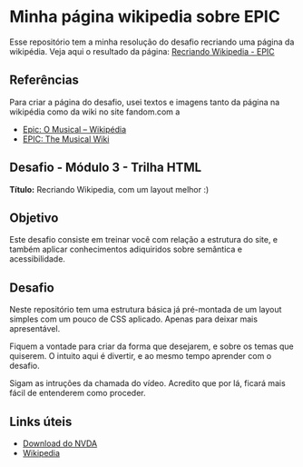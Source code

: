 # Minha página wikipedia sobre EPIC

Esse repositório tem a minha resolução do desafio recriando uma página da wikipédia.
Veja aqui o resultado da página: [Recriando Wikipedia - EPIC](https://vanelmlima.github.io/recriando-wikipedia-epic/)

## Referências

Para criar a página do desafio, usei textos e imagens tanto da página na wikipédia como da wiki no site fandom.com
a

- [Epic: O Musical – Wikipédia](https://pt.wikipedia.org/wiki/Epic:_O_Musical#)
- [EPIC: The Musical Wiki](https://epicthemusical.fandom.com/wiki/EPIC:_The_Musical)

## Desafio - Módulo 3 - Trilha HTML

**Título:** Recriando Wikipedia, com um layout melhor :)

## Objetivo

Este desafio consiste em treinar você com relação a estrutura do site, e também aplicar conhecimentos adiquiridos sobre semântica e acessibilidade.

## Desafio

Neste repositório tem uma estrutura básica já pré-montada de um layout simples com um pouco de CSS aplicado. Apenas para deixar mais apresentável.

Fiquem a vontade para criar da forma que desejarem, e sobre os temas que quiserem. O intuito aqui é divertir, e ao mesmo tempo aprender com o desafio.

Sigam as intruções da chamada do vídeo. Acredito que por lá, ficará mais fácil de entenderem como proceder.

## Links úteis

- [Download do NVDA](https://www.nvaccess.org/download/)
- [Wikipedia](https://pt.wikipedia.org/)
